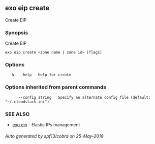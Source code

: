 ## exo eip create

Create EIP

### Synopsis

Create EIP

```
exo eip create <zone name | zone id> [flags]
```

### Options

```
  -h, --help   help for create
```

### Options inherited from parent commands

```
      --config string   Specify an alternate config file (default: "~/.cloudstack.ini")
```

### SEE ALSO

* [exo eip](exo_eip.md)	 - Elastic IPs management

###### Auto generated by spf13/cobra on 25-May-2018
